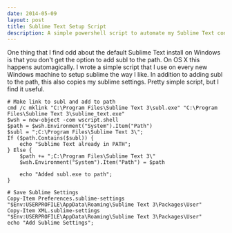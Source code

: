 ```yaml
---
date: 2014-05-09
layout: post
title: Sublime Text Setup Script
description: A simple powershell script to automate my Sublime Text config.
---
```


One thing that I find odd about the default Sublime Text install on Windows is that you don't get the option to add subl to the path. On OS X this happens automagically. I wrote a simple script that I use on every new Windows machine to setup sublime the way I like. In addition to adding subl to the path, this also copies my sublime settings. Pretty simple script, but I find it useful.

```
# Make link to subl and add to path
cmd /c mklink "C:\Program Files\Sublime Text 3\subl.exe" "C:\Program Files\Sublime Text 3\sublime_text.exe"
$wsh = new-object -com wscript.shell
$path = $wsh.Environment("System").Item("Path")
$subl = ";C:\Program Files\Sublime Text 3\";
If ($path.Contains($subl)) {
    echo "Sublime Text already in PATH";
} Else {
    $path += ";C:\Program Files\Sublime Text 3\"
    $wsh.Environment("System").Item("Path") = $path

    echo "Added subl.exe to path";
}

# Save Sublime Settings
Copy-Item Preferences.sublime-settings "$Env:USERPROFILE\AppData\Roaming\Sublime Text 3\Packages\User"
Copy-Item XML.sublime-settings "$Env:USERPROFILE\AppData\Roaming\Sublime Text 3\Packages\User"
echo "Add Sublime Settings";
```